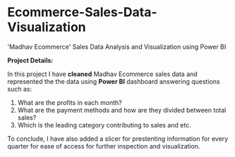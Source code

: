 # Ecommerce-Sales-Data-Visualization
'Madhav Ecommerce' Sales Data Analysis and Visualization using Power BI

**Project Details:**

In this project I have **cleaned** Madhav Ecommerce sales data and represented the the data using **Power BI** dashboard answering questions such as:

 1) What are the profits in each month?
 2) What are the payment methods and how are they divided between total sales?
 3) Which is the leading category contributing to sales and etc.

To conclude, I have also added a slicer for prestenting information for every quarter for ease of access for further inspection and visualization.


